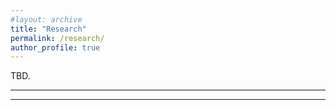 ```yaml
---
#layout: archive
title: "Research"
permalink: /research/
author_profile: true
---
```



TBD.

------

------